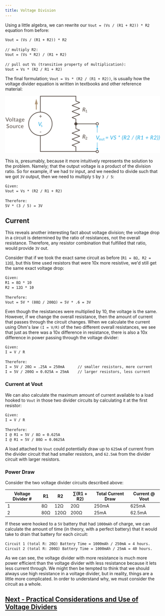 ```yaml
---
title: Voltage Division
---
```


Using a little algebra, we can rewrite our `Vout = (Vs / (R1 + R2)) * R2` equation from before:

```
Vout = (Vs / (R1 + R2)) * R2

// multiply R2:
Vout = (Vs * R2) / (R1 + R2) 

// pull out Vs (transitive property of multiplication):
Vout = Vs * (R2 / R1 + R2)
```

The final formulation; `Vout = Vs * (R2 / (R1 + R2))`, is usually how the voltage divider equation is written in textbooks and other reference material:

![](../Voltage_Divider_Equation.svg)

This is, presumably, because it more intuitively represents the solution to the problem. Namely; that the output voltage is a product of the division ratio. So for example, if we had `5V` input, and we needed to divide such that we got `3V` output, then we need to multiply `5` by `3 / 5`:

```
Given:
Vout = Vs * (R2 / R1 + R2)

Therefore:
5V * (3 / 5) = 3V
```

## Current

This reveals another interesting fact about voltage division; the voltage drop in a circuit is determined by the ratio of resistances, not the overall resistance. Therefore, any resistor combination that fulfilled that ratio, would provide `3V` out. 

Consider that if we took the exact same circuit as before (`R1 = 8Ω, R2 = 12Ω`), but this time used resistors that were 10x more resistive, we'd still get the same exact voltage drop:

```
Given: 
R1 = 8Ω * 10
R2 = 12Ω * 10

Therefore:
Vout = 5V * (80Ω / 200Ω) = 5V * .6 = 3V
```

Even though the resistances were multiplied by 10, the voltage is the same. However, if we change the overall resistance, then the amount of current that passes through the circuit changes. When we calculate the current using Ohm's law `(I = V/R)` of the two different overall resistances, we see that just as there was a 10x difference in resistance, there is also a 10x difference in power passing through the voltage divider:

```
Given:
I = V / R

Therefore:
I = 5V / 20Ω = .25A = 250mA      // smaller resistors, more current
I = 5V / 200Ω = 0.025A = 25mA    // larger resistors, less current
```

### Current at Vout

We can also calculate the maximum amount of current available to a load hooked to `Vout` in those two divider circuits by calculating it at the first resistor:

```
Given:
I = V / R

Therefore:
I @ R1 = 5V / 8Ω = 0.625A
I @ R1 = 5V / 80Ω = 0.0625A
``` 

A load attached to `Vout` could potentially draw up to `625mA` of current from the divider circuit that had smaller resistors, and `62.5mA` from the divider circuit with larger resistors.

### Power Draw

Consider the two voltage divider circuits described above:

| Voltage Divider # | R1   | R2   | ∑(R1 + R2) | Total Current Draw | Current @ Vout |
|-------------------|------|------|------------|--------------------|----------------|
| 1                 | 8Ω   | 12Ω  | 20Ω        | 250mA              | 625mA          |
| 2                 | 80Ω  | 120Ω | 200Ω       | 25mA               | 62.5mA         |

If these were hooked to a `5V` battery that had `1000mAh` of charge, we can calculate the amount of time (in theory, with a perfect battery) that it would take to drain that battery for each circuit:

```
Circuit 1 (total R: 20Ω) Battery Time = 1000mAh / 250mA = 4 hours.
Circuit 2 (total R: 200Ω) Battery Time = 1000mAh / 25mA = 40 hours.
```

As we can see, the voltage divider with more resistance is much more power efficient than the voltage divider with less resistance because it lets less current through. We might then be tempted to think that we should always use high resistance in a voltage divider, but in reality, things are a little more complicated. In order to understand why, we must consider the circuit as a whole.

## [Next - Practical Considerations and Use of Voltage Dividers](../Voltage_Divider_Practicals)


<br/>